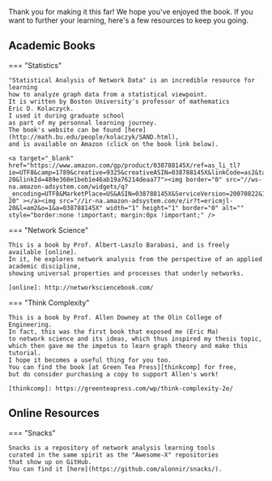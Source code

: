 Thank you for making it this far!
We hope you've enjoyed the book.
If you want to further your learning,
here's a few resources to keep you going.


<!--
## DataCamp

I have a course on DataCamp that you can use
to get further practice.
Signing up also supports me financially
(that's my disclaimer),
though the financial support also helps me make more
programmer-oriented data science content for you!
You can sign up at [DataCamp.com](https://www.datacamp.com/?tap_a=5644-dce66f&tap_s=883155-2f8036&utm_medium=affiliate&utm_source=ericma1)

Here's an overview of what's available

=== "Introduction"

    I created "Introduction to Network Analysis with Python" in 2017,
    and have been continually updating it with the latest API.
    It will give you complementary extra practice to the exercises in this book.

    You can find the course [here](https://learn.datacamp.com/courses/introduction-to-network-analysis-in-python).

=== "Intermediate"

    This is the next step up from "Introduction to Network Analysis".
    You will explore some of the advanced topics in this book,
    with different exercises in there to help you reinforce the ideas.

    The link to this course is [here](https://learn.datacamp.com/courses/intermediate-network-analysis-in-python).

=== "Project"

    Mridul's project is up on DataCamp as a continuation of the series
    of network analysis courses.
    The online learning environment should help you with reinforcing
    the ideas in there.

    The link to his "project course" is [here](https://learn.datacamp.com/projects/76).

-->

## Academic Books

=== "Statistics"

    "Statistical Analysis of Network Data" is an incredible resource for learning
    how to analyze graph data from a statistical viewpoint.
    It is written by Boston University's professor of mathematics
    Eric D. Kolaczyck.
    I used it during graduate school
    as part of my personnal learning journey.
    The book's website can be found [here](http://math.bu.edu/people/kolaczyk/SAND.html),
    and is available on Amazon (click on the book link below).

    <a target="_blank"  href="https://www.amazon.com/gp/product/038788145X/ref=as_li_tl?ie=UTF8&camp=1789&creative=9325&creativeASIN=038788145X&linkCode=as2&tag=ericmjl-20&linkId=489e360e1beb1e46ab19a76214deaa77"><img border="0" src="//ws-na.amazon-adsystem.com/widgets/q?_encoding=UTF8&MarketPlace=US&ASIN=038788145X&ServiceVersion=20070822&ID=AsinImage&WS=1&Format=_SL250_&tag=ericmjl-20" ></a><img src="//ir-na.amazon-adsystem.com/e/ir?t=ericmjl-20&l=am2&o=1&a=038788145X" width="1" height="1" border="0" alt="" style="border:none !important; margin:0px !important;" />

=== "Network Science"

    This is a book by Prof. Albert-Laszlo Barabasi, and is freely available [online].
    In it, he explores network analysis from the perspective of an applied academic discipline,
    showing universal properties and processes that underly networks.

    [online]: http://networksciencebook.com/

=== "Think Complexity"

    This is a book by Prof. Allen Downey at the Olin College of Engineering.
    In fact, this was the first book that exposed me (Eric Ma)
    to network science and its ideas, which thus inspired my thesis topic,
    which then gave me the impetus to learn graph theory and make this tutorial.
    I hope it becomes a useful thing for you too.
    You can find the book [at Green Tea Press][thinkcomp] for free,
    but do consider purchasing a copy to support Allen's work!

    [thinkcomp]: https://greenteapress.com/wp/think-complexity-2e/

## Online Resources

=== "Snacks"

    Snacks is a repository of network analysis learning tools
    curated in the same spirit as the "Awesome-X" repositories
    that show up on GitHub.
    You can find it [here](https://github.com/alonnir/snacks/).
